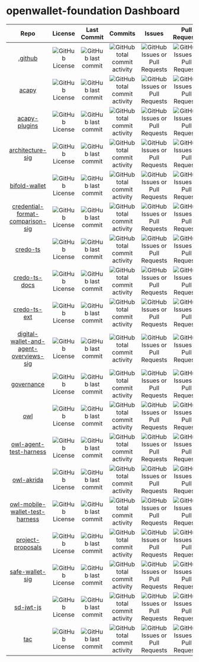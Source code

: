 # openwallet-foundation Dashboard

| Repo | License | Last Commit | Commits | Issues | Pull Requests | OpenSSF Scorecard | Stars | Forks | Watchers |
| :--: | :-----: | :---------: | :-----: | :----: | :-----------: | :---------------: | :---: | :---: | :------: |
| [.github](https://github.com/openwallet-foundation/.github) | ![GitHub License](https://img.shields.io/github/license/openwallet-foundation/.github?label=%20) | ![GitHub last commit](https://img.shields.io/github/last-commit/openwallet-foundation/.github?display_timestamp=committer&label=%20) | ![GitHub total commit activity](https://img.shields.io/github/commit-activity/t/openwallet-foundation/.github?label=%20) | ![GitHub Issues or Pull Requests](https://img.shields.io/github/issues/openwallet-foundation/.github?label=%20) | ![GitHub Issues or Pull Requests](https://img.shields.io/github/issues-pr/openwallet-foundation/.github?label=%20) | ![OSSF-Scorecard Score](https://img.shields.io/ossf-scorecard/github.com/openwallet-foundation/.github?label=%20) | ![GitHub Repo stars](https://img.shields.io/github/stars/openwallet-foundation/.github?label=%20) | ![GitHub forks](https://img.shields.io/github/forks/openwallet-foundation/.github?label=%20) | ![GitHub watchers](https://img.shields.io/github/watchers/openwallet-foundation/.github?label=%20) |
| [acapy](https://github.com/openwallet-foundation/acapy) | ![GitHub License](https://img.shields.io/github/license/openwallet-foundation/acapy?label=%20) | ![GitHub last commit](https://img.shields.io/github/last-commit/openwallet-foundation/acapy?display_timestamp=committer&label=%20) | ![GitHub total commit activity](https://img.shields.io/github/commit-activity/t/openwallet-foundation/acapy?label=%20) | ![GitHub Issues or Pull Requests](https://img.shields.io/github/issues/openwallet-foundation/acapy?label=%20) | ![GitHub Issues or Pull Requests](https://img.shields.io/github/issues-pr/openwallet-foundation/acapy?label=%20) | ![OSSF-Scorecard Score](https://img.shields.io/ossf-scorecard/github.com/openwallet-foundation/acapy?label=%20) | ![GitHub Repo stars](https://img.shields.io/github/stars/openwallet-foundation/acapy?label=%20) | ![GitHub forks](https://img.shields.io/github/forks/openwallet-foundation/acapy?label=%20) | ![GitHub watchers](https://img.shields.io/github/watchers/openwallet-foundation/acapy?label=%20) |
| [acapy-plugins](https://github.com/openwallet-foundation/acapy-plugins) | ![GitHub License](https://img.shields.io/github/license/openwallet-foundation/acapy-plugins?label=%20) | ![GitHub last commit](https://img.shields.io/github/last-commit/openwallet-foundation/acapy-plugins?display_timestamp=committer&label=%20) | ![GitHub total commit activity](https://img.shields.io/github/commit-activity/t/openwallet-foundation/acapy-plugins?label=%20) | ![GitHub Issues or Pull Requests](https://img.shields.io/github/issues/openwallet-foundation/acapy-plugins?label=%20) | ![GitHub Issues or Pull Requests](https://img.shields.io/github/issues-pr/openwallet-foundation/acapy-plugins?label=%20) | ![OSSF-Scorecard Score](https://img.shields.io/ossf-scorecard/github.com/openwallet-foundation/acapy-plugins?label=%20) | ![GitHub Repo stars](https://img.shields.io/github/stars/openwallet-foundation/acapy-plugins?label=%20) | ![GitHub forks](https://img.shields.io/github/forks/openwallet-foundation/acapy-plugins?label=%20) | ![GitHub watchers](https://img.shields.io/github/watchers/openwallet-foundation/acapy-plugins?label=%20) |
| [architecture-sig](https://github.com/openwallet-foundation/architecture-sig) | ![GitHub License](https://img.shields.io/github/license/openwallet-foundation/architecture-sig?label=%20) | ![GitHub last commit](https://img.shields.io/github/last-commit/openwallet-foundation/architecture-sig?display_timestamp=committer&label=%20) | ![GitHub total commit activity](https://img.shields.io/github/commit-activity/t/openwallet-foundation/architecture-sig?label=%20) | ![GitHub Issues or Pull Requests](https://img.shields.io/github/issues/openwallet-foundation/architecture-sig?label=%20) | ![GitHub Issues or Pull Requests](https://img.shields.io/github/issues-pr/openwallet-foundation/architecture-sig?label=%20) | ![OSSF-Scorecard Score](https://img.shields.io/ossf-scorecard/github.com/openwallet-foundation/architecture-sig?label=%20) | ![GitHub Repo stars](https://img.shields.io/github/stars/openwallet-foundation/architecture-sig?label=%20) | ![GitHub forks](https://img.shields.io/github/forks/openwallet-foundation/architecture-sig?label=%20) | ![GitHub watchers](https://img.shields.io/github/watchers/openwallet-foundation/architecture-sig?label=%20) |
| [bifold-wallet](https://github.com/openwallet-foundation/bifold-wallet) | ![GitHub License](https://img.shields.io/github/license/openwallet-foundation/bifold-wallet?label=%20) | ![GitHub last commit](https://img.shields.io/github/last-commit/openwallet-foundation/bifold-wallet?display_timestamp=committer&label=%20) | ![GitHub total commit activity](https://img.shields.io/github/commit-activity/t/openwallet-foundation/bifold-wallet?label=%20) | ![GitHub Issues or Pull Requests](https://img.shields.io/github/issues/openwallet-foundation/bifold-wallet?label=%20) | ![GitHub Issues or Pull Requests](https://img.shields.io/github/issues-pr/openwallet-foundation/bifold-wallet?label=%20) | ![OSSF-Scorecard Score](https://img.shields.io/ossf-scorecard/github.com/openwallet-foundation/bifold-wallet?label=%20) | ![GitHub Repo stars](https://img.shields.io/github/stars/openwallet-foundation/bifold-wallet?label=%20) | ![GitHub forks](https://img.shields.io/github/forks/openwallet-foundation/bifold-wallet?label=%20) | ![GitHub watchers](https://img.shields.io/github/watchers/openwallet-foundation/bifold-wallet?label=%20) |
| [credential-format-comparison-sig](https://github.com/openwallet-foundation/credential-format-comparison-sig) | ![GitHub License](https://img.shields.io/github/license/openwallet-foundation/credential-format-comparison-sig?label=%20) | ![GitHub last commit](https://img.shields.io/github/last-commit/openwallet-foundation/credential-format-comparison-sig?display_timestamp=committer&label=%20) | ![GitHub total commit activity](https://img.shields.io/github/commit-activity/t/openwallet-foundation/credential-format-comparison-sig?label=%20) | ![GitHub Issues or Pull Requests](https://img.shields.io/github/issues/openwallet-foundation/credential-format-comparison-sig?label=%20) | ![GitHub Issues or Pull Requests](https://img.shields.io/github/issues-pr/openwallet-foundation/credential-format-comparison-sig?label=%20) | ![OSSF-Scorecard Score](https://img.shields.io/ossf-scorecard/github.com/openwallet-foundation/credential-format-comparison-sig?label=%20) | ![GitHub Repo stars](https://img.shields.io/github/stars/openwallet-foundation/credential-format-comparison-sig?label=%20) | ![GitHub forks](https://img.shields.io/github/forks/openwallet-foundation/credential-format-comparison-sig?label=%20) | ![GitHub watchers](https://img.shields.io/github/watchers/openwallet-foundation/credential-format-comparison-sig?label=%20) |
| [credo-ts](https://github.com/openwallet-foundation/credo-ts) | ![GitHub License](https://img.shields.io/github/license/openwallet-foundation/credo-ts?label=%20) | ![GitHub last commit](https://img.shields.io/github/last-commit/openwallet-foundation/credo-ts?display_timestamp=committer&label=%20) | ![GitHub total commit activity](https://img.shields.io/github/commit-activity/t/openwallet-foundation/credo-ts?label=%20) | ![GitHub Issues or Pull Requests](https://img.shields.io/github/issues/openwallet-foundation/credo-ts?label=%20) | ![GitHub Issues or Pull Requests](https://img.shields.io/github/issues-pr/openwallet-foundation/credo-ts?label=%20) | ![OSSF-Scorecard Score](https://img.shields.io/ossf-scorecard/github.com/openwallet-foundation/credo-ts?label=%20) | ![GitHub Repo stars](https://img.shields.io/github/stars/openwallet-foundation/credo-ts?label=%20) | ![GitHub forks](https://img.shields.io/github/forks/openwallet-foundation/credo-ts?label=%20) | ![GitHub watchers](https://img.shields.io/github/watchers/openwallet-foundation/credo-ts?label=%20) |
| [credo-ts-docs](https://github.com/openwallet-foundation/credo-ts-docs) | ![GitHub License](https://img.shields.io/github/license/openwallet-foundation/credo-ts-docs?label=%20) | ![GitHub last commit](https://img.shields.io/github/last-commit/openwallet-foundation/credo-ts-docs?display_timestamp=committer&label=%20) | ![GitHub total commit activity](https://img.shields.io/github/commit-activity/t/openwallet-foundation/credo-ts-docs?label=%20) | ![GitHub Issues or Pull Requests](https://img.shields.io/github/issues/openwallet-foundation/credo-ts-docs?label=%20) | ![GitHub Issues or Pull Requests](https://img.shields.io/github/issues-pr/openwallet-foundation/credo-ts-docs?label=%20) | ![OSSF-Scorecard Score](https://img.shields.io/ossf-scorecard/github.com/openwallet-foundation/credo-ts-docs?label=%20) | ![GitHub Repo stars](https://img.shields.io/github/stars/openwallet-foundation/credo-ts-docs?label=%20) | ![GitHub forks](https://img.shields.io/github/forks/openwallet-foundation/credo-ts-docs?label=%20) | ![GitHub watchers](https://img.shields.io/github/watchers/openwallet-foundation/credo-ts-docs?label=%20) |
| [credo-ts-ext](https://github.com/openwallet-foundation/credo-ts-ext) | ![GitHub License](https://img.shields.io/github/license/openwallet-foundation/credo-ts-ext?label=%20) | ![GitHub last commit](https://img.shields.io/github/last-commit/openwallet-foundation/credo-ts-ext?display_timestamp=committer&label=%20) | ![GitHub total commit activity](https://img.shields.io/github/commit-activity/t/openwallet-foundation/credo-ts-ext?label=%20) | ![GitHub Issues or Pull Requests](https://img.shields.io/github/issues/openwallet-foundation/credo-ts-ext?label=%20) | ![GitHub Issues or Pull Requests](https://img.shields.io/github/issues-pr/openwallet-foundation/credo-ts-ext?label=%20) | ![OSSF-Scorecard Score](https://img.shields.io/ossf-scorecard/github.com/openwallet-foundation/credo-ts-ext?label=%20) | ![GitHub Repo stars](https://img.shields.io/github/stars/openwallet-foundation/credo-ts-ext?label=%20) | ![GitHub forks](https://img.shields.io/github/forks/openwallet-foundation/credo-ts-ext?label=%20) | ![GitHub watchers](https://img.shields.io/github/watchers/openwallet-foundation/credo-ts-ext?label=%20) |
| [digital-wallet-and-agent-overviews-sig](https://github.com/openwallet-foundation/digital-wallet-and-agent-overviews-sig) | ![GitHub License](https://img.shields.io/github/license/openwallet-foundation/digital-wallet-and-agent-overviews-sig?label=%20) | ![GitHub last commit](https://img.shields.io/github/last-commit/openwallet-foundation/digital-wallet-and-agent-overviews-sig?display_timestamp=committer&label=%20) | ![GitHub total commit activity](https://img.shields.io/github/commit-activity/t/openwallet-foundation/digital-wallet-and-agent-overviews-sig?label=%20) | ![GitHub Issues or Pull Requests](https://img.shields.io/github/issues/openwallet-foundation/digital-wallet-and-agent-overviews-sig?label=%20) | ![GitHub Issues or Pull Requests](https://img.shields.io/github/issues-pr/openwallet-foundation/digital-wallet-and-agent-overviews-sig?label=%20) | ![OSSF-Scorecard Score](https://img.shields.io/ossf-scorecard/github.com/openwallet-foundation/digital-wallet-and-agent-overviews-sig?label=%20) | ![GitHub Repo stars](https://img.shields.io/github/stars/openwallet-foundation/digital-wallet-and-agent-overviews-sig?label=%20) | ![GitHub forks](https://img.shields.io/github/forks/openwallet-foundation/digital-wallet-and-agent-overviews-sig?label=%20) | ![GitHub watchers](https://img.shields.io/github/watchers/openwallet-foundation/digital-wallet-and-agent-overviews-sig?label=%20) |
| [governance](https://github.com/openwallet-foundation/governance) | ![GitHub License](https://img.shields.io/github/license/openwallet-foundation/governance?label=%20) | ![GitHub last commit](https://img.shields.io/github/last-commit/openwallet-foundation/governance?display_timestamp=committer&label=%20) | ![GitHub total commit activity](https://img.shields.io/github/commit-activity/t/openwallet-foundation/governance?label=%20) | ![GitHub Issues or Pull Requests](https://img.shields.io/github/issues/openwallet-foundation/governance?label=%20) | ![GitHub Issues or Pull Requests](https://img.shields.io/github/issues-pr/openwallet-foundation/governance?label=%20) | ![OSSF-Scorecard Score](https://img.shields.io/ossf-scorecard/github.com/openwallet-foundation/governance?label=%20) | ![GitHub Repo stars](https://img.shields.io/github/stars/openwallet-foundation/governance?label=%20) | ![GitHub forks](https://img.shields.io/github/forks/openwallet-foundation/governance?label=%20) | ![GitHub watchers](https://img.shields.io/github/watchers/openwallet-foundation/governance?label=%20) |
| [owl](https://github.com/openwallet-foundation/owl) | ![GitHub License](https://img.shields.io/github/license/openwallet-foundation/owl?label=%20) | ![GitHub last commit](https://img.shields.io/github/last-commit/openwallet-foundation/owl?display_timestamp=committer&label=%20) | ![GitHub total commit activity](https://img.shields.io/github/commit-activity/t/openwallet-foundation/owl?label=%20) | ![GitHub Issues or Pull Requests](https://img.shields.io/github/issues/openwallet-foundation/owl?label=%20) | ![GitHub Issues or Pull Requests](https://img.shields.io/github/issues-pr/openwallet-foundation/owl?label=%20) | ![OSSF-Scorecard Score](https://img.shields.io/ossf-scorecard/github.com/openwallet-foundation/owl?label=%20) | ![GitHub Repo stars](https://img.shields.io/github/stars/openwallet-foundation/owl?label=%20) | ![GitHub forks](https://img.shields.io/github/forks/openwallet-foundation/owl?label=%20) | ![GitHub watchers](https://img.shields.io/github/watchers/openwallet-foundation/owl?label=%20) |
| [owl-agent-test-harness](https://github.com/openwallet-foundation/owl-agent-test-harness) | ![GitHub License](https://img.shields.io/github/license/openwallet-foundation/owl-agent-test-harness?label=%20) | ![GitHub last commit](https://img.shields.io/github/last-commit/openwallet-foundation/owl-agent-test-harness?display_timestamp=committer&label=%20) | ![GitHub total commit activity](https://img.shields.io/github/commit-activity/t/openwallet-foundation/owl-agent-test-harness?label=%20) | ![GitHub Issues or Pull Requests](https://img.shields.io/github/issues/openwallet-foundation/owl-agent-test-harness?label=%20) | ![GitHub Issues or Pull Requests](https://img.shields.io/github/issues-pr/openwallet-foundation/owl-agent-test-harness?label=%20) | ![OSSF-Scorecard Score](https://img.shields.io/ossf-scorecard/github.com/openwallet-foundation/owl-agent-test-harness?label=%20) | ![GitHub Repo stars](https://img.shields.io/github/stars/openwallet-foundation/owl-agent-test-harness?label=%20) | ![GitHub forks](https://img.shields.io/github/forks/openwallet-foundation/owl-agent-test-harness?label=%20) | ![GitHub watchers](https://img.shields.io/github/watchers/openwallet-foundation/owl-agent-test-harness?label=%20) |
| [owl-akrida](https://github.com/openwallet-foundation/owl-akrida) | ![GitHub License](https://img.shields.io/github/license/openwallet-foundation/owl-akrida?label=%20) | ![GitHub last commit](https://img.shields.io/github/last-commit/openwallet-foundation/owl-akrida?display_timestamp=committer&label=%20) | ![GitHub total commit activity](https://img.shields.io/github/commit-activity/t/openwallet-foundation/owl-akrida?label=%20) | ![GitHub Issues or Pull Requests](https://img.shields.io/github/issues/openwallet-foundation/owl-akrida?label=%20) | ![GitHub Issues or Pull Requests](https://img.shields.io/github/issues-pr/openwallet-foundation/owl-akrida?label=%20) | ![OSSF-Scorecard Score](https://img.shields.io/ossf-scorecard/github.com/openwallet-foundation/owl-akrida?label=%20) | ![GitHub Repo stars](https://img.shields.io/github/stars/openwallet-foundation/owl-akrida?label=%20) | ![GitHub forks](https://img.shields.io/github/forks/openwallet-foundation/owl-akrida?label=%20) | ![GitHub watchers](https://img.shields.io/github/watchers/openwallet-foundation/owl-akrida?label=%20) |
| [owl-mobile-wallet-test-harness](https://github.com/openwallet-foundation/owl-mobile-wallet-test-harness) | ![GitHub License](https://img.shields.io/github/license/openwallet-foundation/owl-mobile-wallet-test-harness?label=%20) | ![GitHub last commit](https://img.shields.io/github/last-commit/openwallet-foundation/owl-mobile-wallet-test-harness?display_timestamp=committer&label=%20) | ![GitHub total commit activity](https://img.shields.io/github/commit-activity/t/openwallet-foundation/owl-mobile-wallet-test-harness?label=%20) | ![GitHub Issues or Pull Requests](https://img.shields.io/github/issues/openwallet-foundation/owl-mobile-wallet-test-harness?label=%20) | ![GitHub Issues or Pull Requests](https://img.shields.io/github/issues-pr/openwallet-foundation/owl-mobile-wallet-test-harness?label=%20) | ![OSSF-Scorecard Score](https://img.shields.io/ossf-scorecard/github.com/openwallet-foundation/owl-mobile-wallet-test-harness?label=%20) | ![GitHub Repo stars](https://img.shields.io/github/stars/openwallet-foundation/owl-mobile-wallet-test-harness?label=%20) | ![GitHub forks](https://img.shields.io/github/forks/openwallet-foundation/owl-mobile-wallet-test-harness?label=%20) | ![GitHub watchers](https://img.shields.io/github/watchers/openwallet-foundation/owl-mobile-wallet-test-harness?label=%20) |
| [project-proposals](https://github.com/openwallet-foundation/project-proposals) | ![GitHub License](https://img.shields.io/github/license/openwallet-foundation/project-proposals?label=%20) | ![GitHub last commit](https://img.shields.io/github/last-commit/openwallet-foundation/project-proposals?display_timestamp=committer&label=%20) | ![GitHub total commit activity](https://img.shields.io/github/commit-activity/t/openwallet-foundation/project-proposals?label=%20) | ![GitHub Issues or Pull Requests](https://img.shields.io/github/issues/openwallet-foundation/project-proposals?label=%20) | ![GitHub Issues or Pull Requests](https://img.shields.io/github/issues-pr/openwallet-foundation/project-proposals?label=%20) | ![OSSF-Scorecard Score](https://img.shields.io/ossf-scorecard/github.com/openwallet-foundation/project-proposals?label=%20) | ![GitHub Repo stars](https://img.shields.io/github/stars/openwallet-foundation/project-proposals?label=%20) | ![GitHub forks](https://img.shields.io/github/forks/openwallet-foundation/project-proposals?label=%20) | ![GitHub watchers](https://img.shields.io/github/watchers/openwallet-foundation/project-proposals?label=%20) |
| [safe-wallet-sig](https://github.com/openwallet-foundation/safe-wallet-sig) | ![GitHub License](https://img.shields.io/github/license/openwallet-foundation/safe-wallet-sig?label=%20) | ![GitHub last commit](https://img.shields.io/github/last-commit/openwallet-foundation/safe-wallet-sig?display_timestamp=committer&label=%20) | ![GitHub total commit activity](https://img.shields.io/github/commit-activity/t/openwallet-foundation/safe-wallet-sig?label=%20) | ![GitHub Issues or Pull Requests](https://img.shields.io/github/issues/openwallet-foundation/safe-wallet-sig?label=%20) | ![GitHub Issues or Pull Requests](https://img.shields.io/github/issues-pr/openwallet-foundation/safe-wallet-sig?label=%20) | ![OSSF-Scorecard Score](https://img.shields.io/ossf-scorecard/github.com/openwallet-foundation/safe-wallet-sig?label=%20) | ![GitHub Repo stars](https://img.shields.io/github/stars/openwallet-foundation/safe-wallet-sig?label=%20) | ![GitHub forks](https://img.shields.io/github/forks/openwallet-foundation/safe-wallet-sig?label=%20) | ![GitHub watchers](https://img.shields.io/github/watchers/openwallet-foundation/safe-wallet-sig?label=%20) |
| [sd-jwt-js](https://github.com/openwallet-foundation/sd-jwt-js) | ![GitHub License](https://img.shields.io/github/license/openwallet-foundation/sd-jwt-js?label=%20) | ![GitHub last commit](https://img.shields.io/github/last-commit/openwallet-foundation/sd-jwt-js?display_timestamp=committer&label=%20) | ![GitHub total commit activity](https://img.shields.io/github/commit-activity/t/openwallet-foundation/sd-jwt-js?label=%20) | ![GitHub Issues or Pull Requests](https://img.shields.io/github/issues/openwallet-foundation/sd-jwt-js?label=%20) | ![GitHub Issues or Pull Requests](https://img.shields.io/github/issues-pr/openwallet-foundation/sd-jwt-js?label=%20) | ![OSSF-Scorecard Score](https://img.shields.io/ossf-scorecard/github.com/openwallet-foundation/sd-jwt-js?label=%20) | ![GitHub Repo stars](https://img.shields.io/github/stars/openwallet-foundation/sd-jwt-js?label=%20) | ![GitHub forks](https://img.shields.io/github/forks/openwallet-foundation/sd-jwt-js?label=%20) | ![GitHub watchers](https://img.shields.io/github/watchers/openwallet-foundation/sd-jwt-js?label=%20) |
| [tac](https://github.com/openwallet-foundation/tac) | ![GitHub License](https://img.shields.io/github/license/openwallet-foundation/tac?label=%20) | ![GitHub last commit](https://img.shields.io/github/last-commit/openwallet-foundation/tac?display_timestamp=committer&label=%20) | ![GitHub total commit activity](https://img.shields.io/github/commit-activity/t/openwallet-foundation/tac?label=%20) | ![GitHub Issues or Pull Requests](https://img.shields.io/github/issues/openwallet-foundation/tac?label=%20) | ![GitHub Issues or Pull Requests](https://img.shields.io/github/issues-pr/openwallet-foundation/tac?label=%20) | ![OSSF-Scorecard Score](https://img.shields.io/ossf-scorecard/github.com/openwallet-foundation/tac?label=%20) | ![GitHub Repo stars](https://img.shields.io/github/stars/openwallet-foundation/tac?label=%20) | ![GitHub forks](https://img.shields.io/github/forks/openwallet-foundation/tac?label=%20) | ![GitHub watchers](https://img.shields.io/github/watchers/openwallet-foundation/tac?label=%20) |
